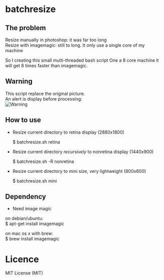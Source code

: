 # batchresize


The problem
---
Resize manually in photoshop: it was far too long<br />
Resize with imagemagic: still to long. It only use a single core of my machine


So I creating this small multi-threaded bash script
One a 8 core machine it will get 8 times faster than imagemagic.

Warning
---
This script replace the original picture.<br />
An alert is display before processing:<br />
![Warning](https://raw.github.com/martin-magakian/batchresize/master/README_src/warning.png)

How to use
---

- Resize current directory to retina display (2880x1800)

    $ batchresize.sh retina

- Resize current directory *recursively* to nonretina display (1440x900)

    $ batchresize.sh -R nonretina

- Resize current directory to mini size, very lightweight (800x600)

    $ batchresize.sh mini


Dependency
---
- Need image magic

on debian/ubuntu:<br />
$ apt-get install imagemagic

on mac os x with brew:<br />
$ brew install imagemagic


Licence
===========
MIT License (MIT)
